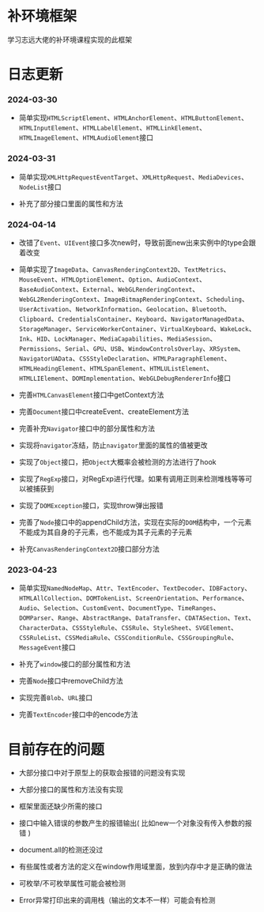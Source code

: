 # 补环境框架

学习志远大佬的补环境课程实现的此框架

# 日志更新

### 2024-03-30

- 简单实现`HTMLScriptElement`、`HTMLAnchorElement`、`HTMLButtonElement`、`HTMLInputElement`、`HTMLLabelElement`、`HTMLLinkElement`、`HTMLImageElement`、`HTMLAudioElement`接口

### 2024-03-31

- 简单实现`XMLHttpRequestEventTarget`、`XMLHttpRequest`、`MediaDevices`、`NodeList`接口

- 补充了部分接口里面的属性和方法

### 2024-04-14

- 改错了`Event`、`UIEvent`接口多次new时，导致前面new出来实例中的type会跟着改变

- 简单实现了`ImageData`、`CanvasRenderingContext2D`、`TextMetrics`、`MouseEvent`、`HTMLOptionElement`、`Option`、`AudioContext`、`BaseAudioContext`、`External`、`WebGLRenderingContext`、`WebGL2RenderingContext`、`ImageBitmapRenderingContext`、`Scheduling`、`UserActivation`、`NetworkInformation`、`Geolocation`、`Bluetooth`、`Clipboard`、`CredentialsContainer`、`Keyboard`、`NavigatorManagedData`、`StorageManager`、`ServiceWorkerContainer`、`VirtualKeyboard`、`WakeLock`、`Ink`、`HID`、`LockManager`、`MediaCapabilities`、`MediaSession`、`Permissions`、`Serial`、`GPU`、`USB`、`WindowControlsOverlay`、`XRSystem`、`NavigatorUAData`、`CSSStyleDeclaration`、`HTMLParagraphElement`、`HTMLHeadingElement`、`HTMLSpanElement`、`HTMLUListElement`、`HTMLLIElement`、`DOMImplementation`、`WebGLDebugRendererInfo`接口

- 完善`HTMLCanvasElement`接口中getContext方法

- 完善`Document`接口中createEvent、createElement方法

- 完善补充`Navigator`接口中的部分属性和方法

- 实现将`navigator`冻结，防止`navigator`里面的属性的值被更改

- 实现了`Object`接口，把`Object`大概率会被检测的方法进行了hook

- 实现了`RegExp`接口，对RegExp进行代理。如果有调用正则来检测堆栈等等可以被捕获到

- 实现了`DOMException`接口，实现throw弹出报错

- 完善了`Node`接口中的appendChild方法，实现在实际的`DOM`结构中，一个元素不能成为其自身的子元素，也不能成为其子元素的子元素

- 补充`CanvasRenderingContext2D`接口部分方法

### 2023-04-23

- 简单实现`NamedNodeMap`、`Attr`、`TextEncoder`、`TextDecoder`、`IDBFactory`、`HTMLAllCollection`、`DOMTokenList`、`ScreenOrientation`、`Performance`、`Audio`、`Selection`、`CustomEvent`、`DocumentType`、`TimeRanges`、`DOMParser`、`Range`、`AbstractRange`、`DataTransfer`、`CDATASection`、`Text`、`CharacterData`、`CSSStyleRule`、`CSSRule`、`StyleSheet`、`SVGElement`、`CSSRuleList`、`CSSMediaRule`、`CSSConditionRule`、`CSSGroupingRule`、`MessageEvent`接口

- 补充了`window`接口的部分属性和方法

- 完善`Node`接口中removeChild方法

- 实现完善`Blob`、`URL`接口

- 完善`TextEncoder`接口中的encode方法

# 目前存在的问题

- 大部分接口中对于原型上的获取会报错的问题没有实现

- 大部分接口的属性和方法没有实现

- 框架里面还缺少所需的接口

- 接口中输入错误的参数产生的报错输出( 比如new一个对象没有传入参数的报错 )

- document.all的检测还没过

- 有些属性或者方法的定义在window作用域里面，放到内存中才是正确的做法

- 可枚举/不可枚举属性可能会被检测

- Error异常打印出来的调用栈（输出的文本不一样）可能会有检测